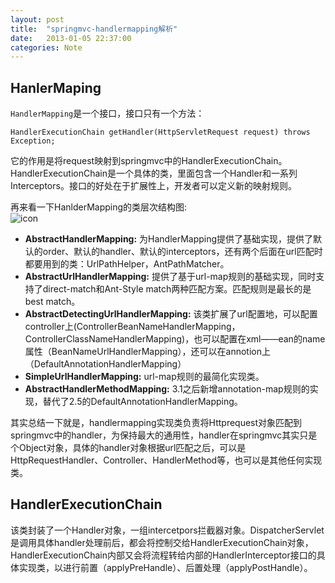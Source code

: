 ```yaml
---
layout: post
title:  "springmvc-handlermapping解析"
date:   2013-01-05 22:37:00
categories: Note
---
```


## HanlerMaping
`HandlerMapping`是一个接口，接口只有一个方法：

```
HandlerExecutionChain getHandler(HttpServletRequest request) throws Exception;
```

它的作用是将request映射到springmvc中的HandlerExecutionChain。HandlerExecutionChain是一个具体的类，里面包含一个Handler和一系列Interceptors。接口的好处在于扩展性上，开发者可以定义新的映射规则。

再来看一下HanlderMapping的类层次结构图:<br>
![icon](http://qiancun.github.io/pic/hanlderMapping.png)

* __AbstractHandlerMapping:__ 为HandlerMapping提供了基础实现，提供了默认的order、默认的handler、默认的interceptors，还有两个后面在url匹配时都要用到的类：UrlPathHelper，AntPathMatcher。
* __AbstractUrlHandlerMapping:__ 提供了基于url-map规则的基础实现，同时支持了direct-match和Ant-Style match两种匹配方案。匹配规则是最长的是best match。
* __AbstractDetectingUrlHandlerMapping:__ 该类扩展了url配置地，可以配置controller上(ControllerBeanNameHandlerMapping，ControllerClassNameHandlerMapping)，也可以配置在xml——ean的name属性（BeanNameUrlHandlerMapping），还可以在annotion上（DefaultAnnotationHandlerMapping）
* __SimpleUrlHandlerMapping:__ url-map规则的最简化实现类。
* __AbstractHandlerMethodMapping:__ 3.1之后新增annotation-map规则的实现，替代了2.5的DefaultAnnotationHandlerMapping。

其实总结一下就是，handlermapping实现类负责将Httprequest对象匹配到springmvc中的handler，为保持最大的通用性，handler在springmvc其实只是个Object对象，具体的handler对象根据url匹配之后，可以是HttpRequestHandler、Controller、HandlerMethod等，也可以是其他任何实现类。

## HandlerExecutionChain

该类封装了一个Handler对象，一组intercetpors拦截器对象。DispatcherServlet是调用具体handler处理前后，都会将控制交给HandlerExecutionChain对象，HandlerExecutionChain内部又会将流程转给内部的HandlerInterceptor接口的具体实现类，以进行前置（applyPreHandle）、后置处理（applyPostHandle）。



